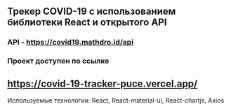 ## Трекер COVID-19 с использованием библиотеки React и открытого API

### API - https://covid19.mathdro.id/api

### Проект доступен по ссылке

## https://covid-19-tracker-puce.vercel.app/

Используемые технологии: React, React-material-ui, React-chartjs, Axios
